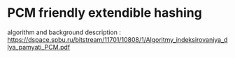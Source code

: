 # PCM friendly extendible hashing
algorithm and background description :
https://dspace.spbu.ru/bitstream/11701/10808/1/Algoritmy_indeksirovaniya_dlya_pamyati_PCM.pdf 
